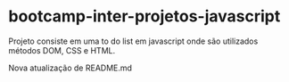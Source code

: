# bootcamp-inter-projetos-javascript
Projeto consiste em uma to do list em javascript onde são utilizados métodos DOM, CSS e HTML.

Nova atualização de README.md